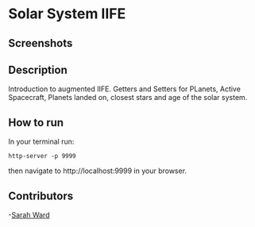 # Solar System IIFE

## Screenshots

## Description
Introduction to augmented IIFE.  Getters and Setters for PLanets, Active Spacecraft, Planets landed on, closest stars and age of the solar system.

## How to run
In your terminal run:
```
http-server -p 9999
```
then navigate to http://localhost:9999 in your browser.

## Contributors

-[Sarah Ward](https://github.com/sward42/iife-solarsystem)